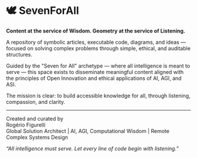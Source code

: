 # 🕊️ SevenForAll

**Content at the service of Wisdom. Geometry at the service of Listening.**

A repository of symbolic articles, executable code, diagrams, and ideas — focused on solving complex problems through simple, ethical, and auditable structures.

Guided by the "Seven for All" archetype — where all intelligence is meant to serve — this space exists to disseminate meaningful content aligned with the principles of Open Innovation and ethical applications of AI, AGI, and ASI.

The mission is clear: to build accessible knowledge for all, through listening, compassion, and clarity.

---
Created and curated by  
Rogério Figurelli  
Global Solution Architect | AI, AGI, Computational Wisdom | Remote Complex Systems Design

*“All intelligence must serve. Let every line of code begin with listening.”*
